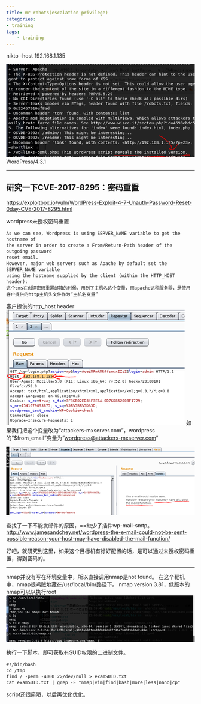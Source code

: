 ```yaml
---
title: mr robots(escalation privilege)
categories:
- training
tags: 
    - training
---
```


nikto -host 192.168.1.135

![1](https://raw.githubusercontent.com/Whale3070/Whale3070.github.io/master/images/1102/1.PNG)
WordPress/4.3.1

---
## 研究一下CVE-2017-8295：密码重置
https://exploitbox.io/vuln/WordPress-Exploit-4-7-Unauth-Password-Reset-0day-CVE-2017-8295.html

wordpress未授权密码重置
```
As we can see, Wordpress is using SERVER_NAME variable to get the hostname of
the server in order to create a From/Return-Path header of the outgoing password
reset email.
However, major web servers such as Apache by default set the SERVER_NAME variable
using the hostname supplied by the client (within the HTTP_HOST header):
这个cms在创建密码重置邮箱的时候，用到了主机名这个变量，而apache这种服务器，是使用客户提供的http主机头文件作为“主机名变量”
```
客户提供的http_host header
![2](https://raw.githubusercontent.com/Whale3070/Whale3070.github.io/master/images/1102/2.PNG)
如果我们把这个变量改为“attackers-mxserver.com”，wordpress的“$from_email”变量为”wordpress@attackers-mxserver.com“

![3](https://raw.githubusercontent.com/Whale3070/Whale3070.github.io/master/images/1102/3.PNG)

查找了一下不能发邮件的原因，==缺少了插件wp-mail-smtp。
http://www.jamesandchey.net/wordpress-the-e-mail-could-not-be-sent-possible-reason-your-host-may-have-disabled-the-mail-function/

好吧，就研究到这里，如果这个目标机有好好配置的话，是可以通过未授权密码重置，得到密码的。

---
nmap并没有写在环境变量中，所以直接调用nmap是not found。
在这个靶机中，nmap很鸡贼地藏在/usr/local/bin/路径下。
nmap version 3.81，低版本的nmap可以以执行root
![12](https://raw.githubusercontent.com/Whale3070/Whale3070.github.io/master/images/1102/12.PNG)

执行一下脚本，即可获取有SUID权限的二进制文件。
```
#!/bin/bash
cd /tmp
find / -perm -4000 2>/dev/null > examSUID.txt
cat examSUID.txt | grep -E "nmap|vim|find|bash|more|less|nano|cp"
```
script还很简陋，以后再优化优化。
